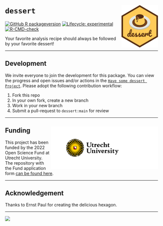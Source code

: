 
<!-- README.md is generated from README.Rmd. Please edit that file and render with devtools::build_readme() -->

# `dessert` <a href='https://www.gerkovink.com/dessert/'><img src="man/figures/hex_dessert.png" align="right" height="139" /></a>

<!-- badges: start -->

[![GitHub R
packageversion](https://img.shields.io/github/r-package/v/gerkovink/dessert?color=yellow&label=dev)](https://github.com/gerkovink/dessert/blob/main/DESCRIPTION)
[![Lifecycle:
experimental](https://img.shields.io/badge/lifecycle-experimental-orange.svg)](https://lifecycle.r-lib.org/articles/stages.html#experimental)
[![R-CMD-check](https://github.com/gerkovink/dessert/actions/workflows/R-CMD-check.yaml/badge.svg)](https://github.com/gerkovink/dessert/actions/workflows/R-CMD-check.yaml)
<!-- badges: end -->

Your favorite analysis recipe should always be followed by your favorite
dessert!

------------------------------------------------------------------------

## Development

We invite everyone to join the development for this package. You can
view the progress and open issues and/or actions in the
[`Have some dessert Project`](https://github.com/users/gerkovink/projects/2).
Please adopt the following contribution workflow:

1.  Fork this repo
2.  In your own fork, create a new branch
3.  Work in your new branch
4.  Submit a pull-request to `dessert:main` for review

------------------------------------------------------------------------

## Funding <a href='https://www.uu.nl/en' target="_blank"><img src='man/figures/logo_uu.png' align="right" height="139" /></a>

This project has been funded by the 2022 Open Science Fund at Utrecht
University. The repository with the Fund application form [can be found
here](https://github.com/gerkovink/OpenScienceFund2022).

------------------------------------------------------------------------

## Acknowledgement

Thanks to Ernst Paul for creating the delicious hexagon.

------------------------------------------------------------------------

![](https://www.gerkovink.com/images/pubdom.png)
